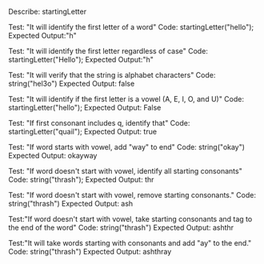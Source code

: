 Describe: startingLetter

Test: "It will identify the first letter of a word"
Code: startingLetter("hello");
Expected Output:"h"

Test: "It will identify the first letter regardless of case"
Code: startingLetter("Hello");
Expected Output:"h"

Test: "It will verify that the string is alphabet characters"
Code: string("hel3o")
Expected Output: false

Test: "It will identify if the first letter is a vowel (A, E, I, O, and U)"
Code: startingLetter("hello");
Expected Output: False

Test: "If first consonant includes q, identify that"
Code: startingLetter("quail");
Expected Output: true

Test: "If word starts with vowel, add "way" to end"
Code: string("okay")
Expected Output: okayway

Test: "If word doesn't start with vowel, identify all starting consonants"
Code: string("thrash");
Expected Output: thr

Test: "If word doesn't start with vowel, remove starting consonants."
Code: string("thrash")
Expected Output: ash

Test:"If word doesn't start with vowel, take starting consonants and tag to the end of the word"
Code: string("thrash")
Expected Output: ashthr

Test:"It will take words starting with consonants and add "ay" to the end."
Code: string("thrash")
Expected Output: ashthray

